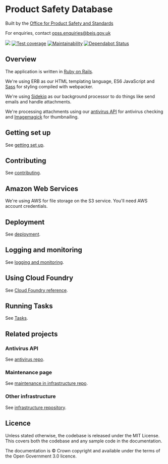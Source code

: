 # Product Safety Database

Built by the [Office for Product Safety and Standards](https://www.gov.uk/government/organisations/office-for-product-safety-and-standards)

For enquiries, contact [opss.enquiries@beis.gov.uk](opss.enquiries@beis.gov.uk)

![](https://github.com/UKGovernmentBEIS/beis-opss-psd/workflows/RSpec%20test%20suite/badge.svg?branch=master)
[![Test coverage](https://codecov.io/gh/UKGovernmentBEIS/beis-opss-psd/branch/master/graph/badge.svg?token=QJPCC6LEUW)](https://codecov.io/gh/UKGovernmentBEIS/beis-opss-psd)
[![Maintainability](https://api.codeclimate.com/v1/badges/233b845a516a9c2eecea/maintainability)](https://codeclimate.com/github/UKGovernmentBEIS/beis-opss-psd/maintainability)
[![Dependabot Status](https://api.dependabot.com/badges/status?host=github&repo=UKGovernmentBEIS/beis-opss-psd)](https://dependabot.com)

## Overview

The application is written in [Ruby on Rails](https://rubyonrails.org/).

We're using ERB as our HTML templating language, ES6 JavaScript and [Sass](https://sass-lang.com/) for styling compiled with webpacker.

We're using [Sidekiq](https://github.com/mperham/sidekiq) as our background processor to do things like send emails and handle attachments.

We're processing attachments using our [antivirus API](https://github.com/UKGovernmentBEIS/beis-opss-antivirus) for antivirus checking and [Imagemagick](http://imagemagick.org) for thumbnailing.


## Getting set up

See [getting set up](doc/getting-set-up.md).

## Contributing

See [contributing](CONTRIBUTING.md).

## Amazon Web Services

We're using AWS for file storage on the S3 service. You'll need AWS account credentials.

## Deployment

See [deployment](doc/deployment.md).

## Logging and monitoring

See [logging and monitoring](doc/logging-and-monitoring.md).

## Using Cloud Foundry

See [Cloud Foundry reference](doc/using-cloud-foundry.md).

## Running Tasks

See [Tasks](doc/tasks.md).

## Related projects

### Antivirus API

See [antivirus repo](https://github.com/UKGovernmentBEIS/beis-opss-antivirus).

### Maintenance page

See [maintenance in infrastructure repo](https://github.com/UKGovernmentBEIS/beis-opss-infrastructure/blob/master/maintenance/README.md).

### Other infrastructure

See [infrastructure repository](https://github.com/UKGovernmentBEIS/beis-opss-infrastructure).

## Licence

Unless stated otherwise, the codebase is released under the MIT License. This covers both the codebase and any sample code in the documentation.

The documentation is © Crown copyright and available under the terms of the Open Government 3.0 licence.
